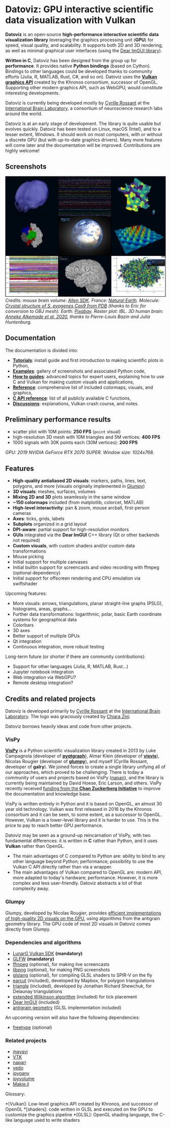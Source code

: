 # Datoviz: GPU interactive scientific data visualization with Vulkan

**Datoviz** is an open-source **high-performance interactive scientific data visualization library** leveraging the graphics processing unit (**GPU**) for speed, visual quality, and scalability. It supports both 2D and 3D rendering, as well as minimal graphical user interfaces (using the [Dear ImGUI library](https://github.com/ocornut/imgui)).

**Written in C**, Datoviz has been designed from the group up for **performance**. It provides native **Python bindings** (based on Cython). Bindings to other languages could be developed thanks to community efforts (Julia, R, MATLAB, Rust, C#, and so on). Datoviz uses the [**Vulkan graphics API**](https://www.khronos.org/vulkan/) created by the Khronos consortium, successor of OpenGL. Supporting other modern graphics API, such as WebGPU, would constitute interesting developments.

Datoviz is currently being developed mostly by [Cyrille Rossant](https://cyrille.rossant.net) at the [International Brain Laboratory](http://internationalbrainlab.org/), a consortium of neuroscience research labs around the world.

Datoviz is at an early stage of development. The library is quite usable but evolves quickly. Datoviz has been tested on Linux, macOS (Intel), and to a lesser extent, Windows. It should work on most computers, with or without a discrete GPU (but with up-to-date graphics drivers). Many more features will come later and the documentation will be improved. Contributions are highly welcome!

## Screenshots

![](https://raw.githubusercontent.com/datoviz/data/master/screenshots/datoviz.jpg)
*Credits: mouse brain volume: [Allen SDK](https://alleninstitute.github.io/AllenSDK/). France: [Natural Earth](https://www.naturalearthdata.com/). Molecule: [Crystal structure of S. pyogenes Cas9 from PDB](https://www.rcsb.org/structure/4cmp) (thanks to Eric for conversion to OBJ mesh). Earth: [Pixabay](https://pixabay.com/fr/illustrations/terre-planet-monde-globe-espace-1617121/). Raster plot: IBL. 3D human brain: [Anneke Alkemade et al. 2020](https://www.frontiersin.org/articles/10.3389/fnana.2020.536838/full), thanks to Pierre-Louis Bazin and Julia Huntenburg.*


## Documentation

The documentation is divided into:

* **[Tutorials](docs/tutorials/index.md)**: install guide and first introduction to making scientific plots in Python,
* **[Examples](docs/examples/index.md)**: gallery of screenshots and associated Python code,
* **[How to guides](docs/howto/index.md)**: advanced topics for expert users, explaining how to use C and Vulkan for making custom visuals and applications,
* **[Reference](docs/reference/index.md)**: comprehensive list of included colormaps, visuals, and graphics,
* **[C API reference](docs/api/index.md)**: list of all publicly available C functions,
* **[Discussions](docs/discussions/index.md)**: explanations, Vulkan crash course, and notes.


## Preliminary performance results

* scatter plot with 10M points: **250 FPS** (`point` visual)
* high-resolution 3D mesh with 10M triangles and 5M vertices: **400 FPS**
* 1000 signals with 30K points each (30M vertices): **200 FPS**

*GPU: 2019 NVIDIA GeForce RTX 2070 SUPER. Window size: 1024x768.*


## Features

* **High-quality antialiased 2D visuals**: markers, paths, lines, text, polygons, and more (visuals originally implemented in [Glumpy](https://glumpy.github.io/))
* **3D visuals**: meshes, surfaces, volumes
* **Mixing 2D and 3D** plots seamlessly in the same window
* **~150 colormaps** included (from matplotlib, colorcet, MATLAB)
* **High-level interactivity**: pan & zoom, mouse arcball, first-person cameras
* **Axes**: ticks, grids, labels
* **Subplots** organized in a grid layout
* **DPI-aware**: partial support for high-resolution monitors
* **GUIs** integrated via the **Dear ImGUI** C++ library (Qt or other backends not required)
* **Custom visuals**, with custom shaders and/or custom data transformations
* Mouse picking
* Initial support for multiple canvases
* Initial builtin support for screencasts and video recording with ffmpeg (optional dependency)
* Initial support for offscreen rendering and CPU emulation via swiftshader

Upcoming features:

* More visuals: arrows, triangulations, planar straight-line graphs (PSLG), histograms, areas, graphs...
* Further data transformations: logarithmic, polar, basic Earth coordinate systems for geographical data
* Colorbars
* 3D axes
* Better support of multiple GPUs
* Qt integration
* Continuous integration, more robust testing

Long-term future (or shorter if there are community contributions):

* Support for other languages (Julia, R, MATLAB, Rust...)
* Jupyter notebook integration
* Web integration via WebGPU?
* Remote desktop integration?


## Credits and related projects

Datoviz is developed primarily by [Cyrille Rossant](https://cyrille.rossant.net/) at the [International Brain Laboratory](https://www.internationalbrainlab.com/). The logo was graciously created by [Chiara Zini](https://www.linkedin.com/in/czini/).

Datoviz borrows heavily ideas and code from other projects.

### VisPy

[**VisPy**](https://vispy.org/) is a Python scientific visualization library created in 2013 by Luke Campagnola (developer of [**pyqtgraph**](http://www.pyqtgraph.org/)), Almar Klein (developer of [**visvis**](https://github.com/almarklein/visvis)), Nicolas Rougier (developer of [**glumpy**](https://glumpy.github.io/)), and myself (Cyrille Rossant, developer of **galry**). We joined forces to create a single library unifying all of our approaches, which proved to be challenging. There is today a community of users and projects based on VisPy ([napari](https://napari.org/)), and the library is currently being maintained by David Hoese, Eric Larson, and others. VisPy recently received [funding from the **Chan Zuckerberg Initiative**](https://chanzuckerberg.com/eoss/proposals/rebuilding-the-community-behind-vispys-fast-interactive-visualizations/) to improve the documentation and knowledge base.

VisPy is written entirely in Python and it is based on OpenGL, an almost 30 year old technology. Vulkan was first released in 2016 by the Khronos consortium and it can be seen, to some extent, as a successor to OpenGL. However, Vulkan is a lower-level library and it is harder to use. This is the price to pay to reach better GPU performance.

Datoviz may be seen as a ground-up reincarnation of VisPy, with two fundamental differences: it is written in **C** rather than Python, and it uses **Vulkan** rather than OpenGL.

* The main advantages of C compared to Python are: ability to bind to any other language beyond Python; performance; possibility to use the Vulkan C API directly rather than via a wrapper.
* The main advantages of Vulkan compared to OpenGL are: modern API, more adapted to today's hardware; performance. However, it is more complex and less user-friendly. Datoviz abstracts a lot of that complexity away.


### Glumpy

Glumpy, developed by Nicolas Rougier, provides [efficient implementations of high-quality 2D visuals on the GPU](https://www.labri.fr/perso/nrougier/python-opengl/), using algorithms from the antigrain geometry library. The GPU code of most 2D visuals in Datoviz comes directly from Glumpy.


### Dependencies and algorithms

* [LunarG Vulkan SDK](https://www.lunarg.com/vulkan-sdk/) **(mandatory)**
* [GLFW](https://www.glfw.org/) **(mandatory)**
* [ffmpeg](https://ffmpeg.org/) (optional), for making live screencasts
* [libpng](http://www.libpng.org/pub/png/libpng.html) (optional), for making PNG screenshots
* [glslang](https://github.com/KhronosGroup/glslang) (optional), for compiling GLSL shaders to SPIR-V on the fly
* [earcut](https://github.com/mapbox/earcut) (included), developed by Mapbox, for polygon triangulations
* [triangle](https://www.cs.cmu.edu/~quake/triangle.html) (included), developed by Jonathan Richard Shewchuk, for Delaunay triangulations
* [extended Wilkinson algorithm](http://vis.stanford.edu/papers/tick-labels) (included) for tick placement
* [Dear ImGUI](https://github.com/ocornut/imgui) (included)
* [antigrain geometry](https://en.wikipedia.org/wiki/Anti-Grain_Geometry) (GLSL implementation included)


An upcoming version will also have the following dependencies:

* [freetype](https://www.freetype.org/) (optional)


### Related projects

* [mayavi](https://docs.enthought.com/mayavi/mayavi/)
* [VTK](https://vtk.org/)
* [napari](https://napari.org/)
* [vedo](https://github.com/marcomusy/vedo)
* [ipygany](https://ipygany.readthedocs.io/en/latest/)
* [ipyvolume](https://github.com/maartenbreddels/ipyvolume)
* [Makie.jl](http://makie.juliaplots.org/stable/)


Glossary:

*[Vulkan]: Low-level graphics API created by Khronos, and successor of OpenGL
*[shaders]: code written in GLSL and executed on the GPU to customize the graphics pipeline
*[GLSL]: OpenGL shading language, the C-like language used to write shaders
